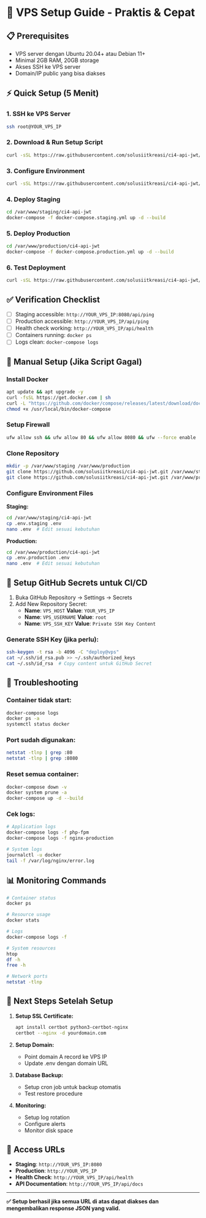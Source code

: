 # 🚀 VPS Setup Guide - Praktis & Cepat

## 📋 **Prerequisites**
- VPS server dengan Ubuntu 20.04+ atau Debian 11+
- Minimal 2GB RAM, 20GB storage
- Akses SSH ke VPS server
- Domain/IP public yang bisa diakses

## ⚡ **Quick Setup (5 Menit)**

### **1. SSH ke VPS Server**
```bash
ssh root@YOUR_VPS_IP
```

### **2. Download & Run Setup Script**
```bash
curl -sSL https://raw.githubusercontent.com/solusiitkreasi/ci4-api-jwt/master/scripts/quick-setup-vps.sh | bash
```

### **3. Configure Environment**
```bash
curl -sSL https://raw.githubusercontent.com/solusiitkreasi/ci4-api-jwt/master/scripts/setup-environment.sh | bash
```

### **4. Deploy Staging**
```bash
cd /var/www/staging/ci4-api-jwt
docker-compose -f docker-compose.staging.yml up -d --build
```

### **5. Deploy Production**
```bash
cd /var/www/production/ci4-api-jwt  
docker-compose -f docker-compose.production.yml up -d --build
```

### **6. Test Deployment**
```bash
curl -sSL https://raw.githubusercontent.com/solusiitkreasi/ci4-api-jwt/master/scripts/test-deployment.sh | bash -s YOUR_VPS_IP
```

## ✅ **Verification Checklist**

- [ ] Staging accessible: `http://YOUR_VPS_IP:8080/api/ping`
- [ ] Production accessible: `http://YOUR_VPS_IP/api/ping`
- [ ] Health check working: `http://YOUR_VPS_IP/api/health`
- [ ] Containers running: `docker ps`
- [ ] Logs clean: `docker-compose logs`

## 🔧 **Manual Setup (Jika Script Gagal)**

### **Install Docker**
```bash
apt update && apt upgrade -y
curl -fsSL https://get.docker.com | sh
curl -L "https://github.com/docker/compose/releases/latest/download/docker-compose-$(uname -s)-$(uname -m)" -o /usr/local/bin/docker-compose
chmod +x /usr/local/bin/docker-compose
```

### **Setup Firewall**
```bash
ufw allow ssh && ufw allow 80 && ufw allow 8080 && ufw --force enable
```

### **Clone Repository**
```bash
mkdir -p /var/www/staging /var/www/production
git clone https://github.com/solusiitkreasi/ci4-api-jwt.git /var/www/staging/ci4-api-jwt
git clone https://github.com/solusiitkreasi/ci4-api-jwt.git /var/www/production/ci4-api-jwt
```

### **Configure Environment Files**

**Staging:**
```bash
cd /var/www/staging/ci4-api-jwt
cp .env.staging .env
nano .env  # Edit sesuai kebutuhan
```

**Production:**
```bash
cd /var/www/production/ci4-api-jwt
cp .env.production .env
nano .env  # Edit sesuai kebutuhan
```

## 🔐 **Setup GitHub Secrets untuk CI/CD**

1. Buka GitHub Repository → Settings → Secrets
2. Add New Repository Secret:
   - **Name**: `VPS_HOST` **Value**: `YOUR_VPS_IP`
   - **Name**: `VPS_USERNAME` **Value**: `root`
   - **Name**: `VPS_SSH_KEY` **Value**: `Private SSH Key Content`

### **Generate SSH Key (jika perlu):**
```bash
ssh-keygen -t rsa -b 4096 -C "deploy@vps"
cat ~/.ssh/id_rsa.pub >> ~/.ssh/authorized_keys
cat ~/.ssh/id_rsa  # Copy content untuk GitHub Secret
```

## 🚨 **Troubleshooting**

### **Container tidak start:**
```bash
docker-compose logs
docker ps -a
systemctl status docker
```

### **Port sudah digunakan:**
```bash
netstat -tlnp | grep :80
netstat -tlnp | grep :8080
```

### **Reset semua container:**
```bash
docker-compose down -v
docker system prune -a
docker-compose up -d --build
```

### **Cek logs:**
```bash
# Application logs
docker-compose logs -f php-fpm
docker-compose logs -f nginx-production

# System logs
journalctl -u docker
tail -f /var/log/nginx/error.log
```

## 📊 **Monitoring Commands**

```bash
# Container status
docker ps

# Resource usage
docker stats

# Logs
docker-compose logs -f

# System resources
htop
df -h
free -h

# Network ports
netstat -tlnp
```

## 🎯 **Next Steps Setelah Setup**

1. **Setup SSL Certificate:**
   ```bash
   apt install certbot python3-certbot-nginx
   certbot --nginx -d yourdomain.com
   ```

2. **Setup Domain:**
   - Point domain A record ke VPS IP
   - Update .env dengan domain URL

3. **Database Backup:**
   - Setup cron job untuk backup otomatis
   - Test restore procedure

4. **Monitoring:**
   - Setup log rotation
   - Configure alerts
   - Monitor disk space

## 🔗 **Access URLs**

- **Staging**: `http://YOUR_VPS_IP:8080`
- **Production**: `http://YOUR_VPS_IP`
- **Health Check**: `http://YOUR_VPS_IP/api/health`
- **API Documentation**: `http://YOUR_VPS_IP/api/docs`

---

**✅ Setup berhasil jika semua URL di atas dapat diakses dan mengembalikan response JSON yang valid.**
